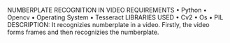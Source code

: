 NUMBERPLATE  RECOGNITION IN VIDEO
REQUIREMENTS
•	Python
•	Opencv
•	Operating System
•	Tesseract
LIBRARIES USED
•	Cv2
•	Os
•	PIL
DESCRIPTION:
It  recognizies numberplate in a video. Firstly, the video forms frames and then recognizies the numberplate.
